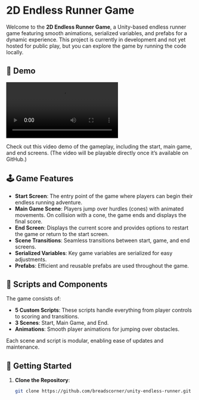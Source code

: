 # 2D Endless Runner Game

Welcome to the **2D Endless Runner Game**, a Unity-based endless runner game featuring smooth animations, serialized variables, and prefabs for a dynamic experience. This project is currently in development and not yet hosted for public play, but you can explore the game by running the code locally.

## 🎥 Demo

![Video Demo](Demos/er-1.mov)

Check out this video demo of the gameplay, including the start, main game, and end screens. (The video will be playable directly once it’s available on GitHub.)

## 🕹️ Game Features

- **Start Screen**: The entry point of the game where players can begin their endless running adventure.
- **Main Game Scene**: Players jump over hurdles (cones) with animated movements. On collision with a cone, the game ends and displays the final score.
- **End Screen**: Displays the current score and provides options to restart the game or return to the start screen.
- **Scene Transitions**: Seamless transitions between start, game, and end screens.
- **Serialized Variables**: Key game variables are serialized for easy adjustments.
- **Prefabs**: Efficient and reusable prefabs are used throughout the game.

## 📝 Scripts and Components

The game consists of:
- **5 Custom Scripts**: These scripts handle everything from player controls to scoring and transitions.
- **3 Scenes**: Start, Main Game, and End.
- **Animations**: Smooth player animations for jumping over obstacles.

Each scene and script is modular, enabling ease of updates and maintenance.

## 🚀 Getting Started

1. **Clone the Repository**:
   ```bash
   git clone https://github.com/breadscorner/unity-endless-runner.git
